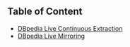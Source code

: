 ## Table of Content
* <a href="DBpedia Live Continuous Extraction.md">DBpedia Live Continuous Extraction</a>
* <a href="DBpedia Live Mirroring.md">DBpedia Live Mirroring</a>
